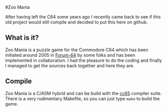 #Zoo Mania

After having left the C64 some years ago I recently came back to see if this old project would still compile and decided to put this here on github.

## What is it?

Zoo Mania is a puzzle game for the Commodore C64 which has been initiated around 2005 in [Forum-64](http://www.forum-64.de) by some folks and has been implemented in collaboration. I had the pleasure to do the coding and finally I managed to get the sources back together and here they are.

## Compile

Zoo Mania is a C/ASM hybrid and can be build with the [cc65](http://cc65.org) compiler suite. There is a very rudimentary Makefile, so you can just type `make` to build the game.
